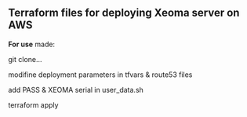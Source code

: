 ## Terraform files for deploying Xeoma server on AWS

**For use**
made: 

git clone...

modifine deployment parameters in tfvars & route53 files

add PASS & XEOMA serial in user_data.sh

terraform apply
